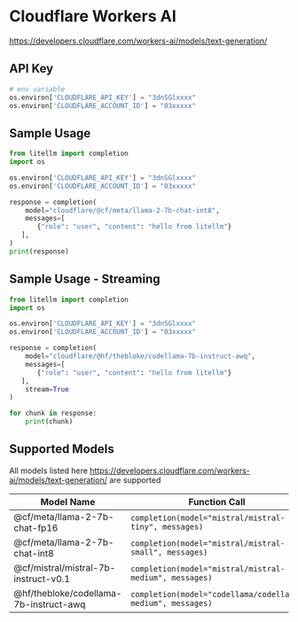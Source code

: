 # Cloudflare Workers AI
https://developers.cloudflare.com/workers-ai/models/text-generation/

## API Key
```python
# env variable
os.environ['CLOUDFLARE_API_KEY'] = "3dnSGlxxxx"
os.environ['CLOUDFLARE_ACCOUNT_ID'] = "03xxxxx"
```

## Sample Usage
```python
from litellm import completion
import os

os.environ['CLOUDFLARE_API_KEY'] = "3dnSGlxxxx"
os.environ['CLOUDFLARE_ACCOUNT_ID'] = "03xxxxx"

response = completion(
    model="cloudflare/@cf/meta/llama-2-7b-chat-int8", 
    messages=[
       {"role": "user", "content": "hello from litellm"}
   ],
)
print(response)
```

## Sample Usage - Streaming
```python
from litellm import completion
import os

os.environ['CLOUDFLARE_API_KEY'] = "3dnSGlxxxx"
os.environ['CLOUDFLARE_ACCOUNT_ID'] = "03xxxxx"

response = completion(
    model="cloudflare/@hf/thebloke/codellama-7b-instruct-awq", 
    messages=[
       {"role": "user", "content": "hello from litellm"}
   ],
    stream=True
)

for chunk in response:
    print(chunk)
```

## Supported Models
All models listed here https://developers.cloudflare.com/workers-ai/models/text-generation/ are supported

| Model Name                        | Function Call                                            |
|-----------------------------------|----------------------------------------------------------|
| @cf/meta/llama-2-7b-chat-fp16     | `completion(model="mistral/mistral-tiny", messages)`    |
| @cf/meta/llama-2-7b-chat-int8     | `completion(model="mistral/mistral-small", messages)`   |
| @cf/mistral/mistral-7b-instruct-v0.1 | `completion(model="mistral/mistral-medium", messages)` |
| @hf/thebloke/codellama-7b-instruct-awq | `completion(model="codellama/codellama-medium", messages)` |


